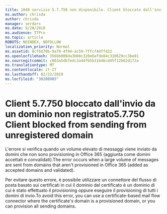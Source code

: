 ```yaml
---
title: 1048 servizio 5.7.750 non disponibile. Client bloccato dall'invio di domini non registrati
ms.author: chrisda
author: chrisda
manager: serdars
ms.date: 9/28/2018
ms.audience: ITPro
ms.topic: article
ROBOTS: NOINDEX, NOFOLLOW
localization_priority: Normal
ms.assetid: 8cf6d70b-9a78-4f04-ac59-7ffcf44ffd22
ms.openlocfilehash: 356bb008da3b08c320e6afde84c310629cc3be81
ms.sourcegitcommit: c003a5db7edc3a44fb5b31b46cd45f12b62d172a
ms.translationtype: MT
ms.contentlocale: it-IT
ms.lasthandoff: 02/22/2019
ms.locfileid: "30208985"
---
```

# <a name="57750-client-blocked-from-sending-from-unregistered-domain"></a><span data-ttu-id="311c7-103">Client 5.7.750 bloccato dall'invio da un dominio non registrato</span><span class="sxs-lookup"><span data-stu-id="311c7-103">5.7.750 Client blocked from sending from unregistered domain</span></span>

<span data-ttu-id="311c7-104">L'errore si verifica quando un volume elevato di messaggi viene inviato da domini che non sono provisioning in Office 365 (aggiunta come domini accettati e convalidati).</span><span class="sxs-lookup"><span data-stu-id="311c7-104">The error occurs when a large volume of messages are sent from domains that aren't provisioned in Office 365 (added as accepted domains and validated).</span></span>
  
<span data-ttu-id="311c7-105">Per evitare questo errore, è possibile utilizzare un connettore del flusso di posta basato sui certificati in cui il dominio del certificato è un dominio di cui è stato effettuato il provisioning oppure eseguire il provisioning di tutti i domini di invio.</span><span class="sxs-lookup"><span data-stu-id="311c7-105">To avoid this error, you can use a certificate-based mail flow connector where the certificate's domain is a provisioned domain, or you can provision all sending domains.</span></span>
  

